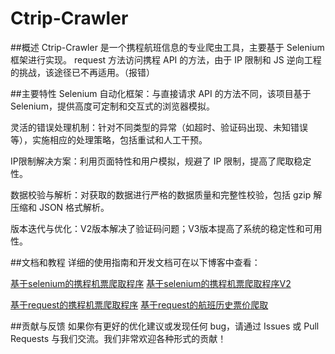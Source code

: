 # Ctrip-Crawler

##概述
Ctrip-Crawler 是一个携程航班信息的专业爬虫工具，主要基于 Selenium 框架进行实现。
request 方法访问携程 API 的方法，由于 IP 限制和 JS 逆向工程的挑战，该途径已不再适用。（报错）

##主要特性
Selenium 自动化框架：与直接请求 API 的方法不同，该项目基于 Selenium，提供高度可定制和交互式的浏览器模拟。

灵活的错误处理机制：针对不同类型的异常（如超时、验证码出现、未知错误等），实施相应的处理策略，包括重试和人工干预。

IP限制解决方案：利用页面特性和用户模拟，规避了 IP 限制，提高了爬取稳定性。

数据校验与解析：对获取的数据进行严格的数据质量和完整性校验，包括 gzip 解压缩和 JSON 格式解析。

版本迭代与优化：V2版本解决了验证码问题；V3版本提高了系统的稳定性和可用性。

##文档和教程
详细的使用指南和开发文档可在以下博客中查看：

[基于selenium的携程机票爬取程序](https://blog.suysker.xyz/archives/35)
[基于selenium的携程机票爬取程序V2](https://blog.suysker.xyz/archives/139)

[基于request的携程机票爬取程序](https://blog.suysker.xyz/archives/37)
[基于request的航班历史票价爬取](https://blog.suysker.xyz/archives/36)


##贡献与反馈
如果你有更好的优化建议或发现任何 bug，请通过 Issues 或 Pull Requests 与我们交流。我们非常欢迎各种形式的贡献！
